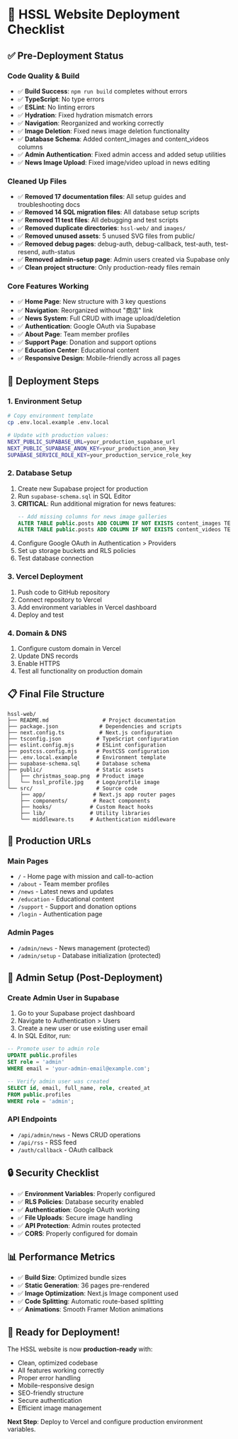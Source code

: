 # 🚀 HSSL Website Deployment Checklist

## ✅ Pre-Deployment Status

### **Code Quality & Build**
- ✅ **Build Success**: `npm run build` completes without errors
- ✅ **TypeScript**: No type errors
- ✅ **ESLint**: No linting errors
- ✅ **Hydration**: Fixed hydration mismatch errors
- ✅ **Navigation**: Reorganized and working correctly
- ✅ **Image Deletion**: Fixed news image deletion functionality
- ✅ **Database Schema**: Added content_images and content_videos columns
- ✅ **Admin Authentication**: Fixed admin access and added setup utilities
- ✅ **News Image Upload**: Fixed image/video upload in news editing

### **Cleaned Up Files**
- ✅ **Removed 17 documentation files**: All setup guides and troubleshooting docs
- ✅ **Removed 14 SQL migration files**: All database setup scripts
- ✅ **Removed 11 test files**: All debugging and test scripts
- ✅ **Removed duplicate directories**: `hssl-web/` and `images/`
- ✅ **Removed unused assets**: 5 unused SVG files from public/
- ✅ **Removed debug pages**: debug-auth, debug-callback, test-auth, test-resend, auth-status
- ✅ **Removed admin-setup page**: Admin users created via Supabase only
- ✅ **Clean project structure**: Only production-ready files remain

### **Core Features Working**
- ✅ **Home Page**: New structure with 3 key questions
- ✅ **Navigation**: Reorganized without "商店" link
- ✅ **News System**: Full CRUD with image upload/deletion
- ✅ **Authentication**: Google OAuth via Supabase
- ✅ **About Page**: Team member profiles
- ✅ **Support Page**: Donation and support options
- ✅ **Education Center**: Educational content
- ✅ **Responsive Design**: Mobile-friendly across all pages

## 🔧 Deployment Steps

### **1. Environment Setup**
```bash
# Copy environment template
cp .env.local.example .env.local

# Update with production values:
NEXT_PUBLIC_SUPABASE_URL=your_production_supabase_url
NEXT_PUBLIC_SUPABASE_ANON_KEY=your_production_anon_key
SUPABASE_SERVICE_ROLE_KEY=your_production_service_role_key
```

### **2. Database Setup**
1. Create new Supabase project for production
2. Run `supabase-schema.sql` in SQL Editor
3. **CRITICAL**: Run additional migration for news features:
   ```sql
   -- Add missing columns for news image galleries
   ALTER TABLE public.posts ADD COLUMN IF NOT EXISTS content_images TEXT[] DEFAULT '{}';
   ALTER TABLE public.posts ADD COLUMN IF NOT EXISTS content_videos TEXT[] DEFAULT '{}';
   ```
4. Configure Google OAuth in Authentication > Providers
5. Set up storage buckets and RLS policies
6. Test database connection

### **3. Vercel Deployment**
1. Push code to GitHub repository
2. Connect repository to Vercel
3. Add environment variables in Vercel dashboard
4. Deploy and test

### **4. Domain & DNS**
1. Configure custom domain in Vercel
2. Update DNS records
3. Enable HTTPS
4. Test all functionality on production domain

## 📋 Final File Structure

```
hssl-web/
├── README.md                 # Project documentation
├── package.json             # Dependencies and scripts
├── next.config.ts           # Next.js configuration
├── tsconfig.json           # TypeScript configuration
├── eslint.config.mjs       # ESLint configuration
├── postcss.config.mjs      # PostCSS configuration
├── .env.local.example      # Environment template
├── supabase-schema.sql     # Database schema
├── public/                 # Static assets
│   ├── christmas_soap.png  # Product image
│   └── hssl_profile.jpg    # Logo/profile image
└── src/                    # Source code
    ├── app/               # Next.js app router pages
    ├── components/        # React components
    ├── hooks/            # Custom React hooks
    ├── lib/              # Utility libraries
    └── middleware.ts     # Authentication middleware
```

## 🎯 Production URLs

### **Main Pages**
- `/` - Home page with mission and call-to-action
- `/about` - Team member profiles
- `/news` - Latest news and updates
- `/education` - Educational content
- `/support` - Support and donation options
- `/login` - Authentication page

### **Admin Pages**
- `/admin/news` - News management (protected)
- `/admin/setup` - Database initialization (protected)

## 🔑 Admin Setup (Post-Deployment)

### **Create Admin User in Supabase**
1. Go to your Supabase project dashboard
2. Navigate to Authentication > Users
3. Create a new user or use existing user email
4. In SQL Editor, run:
```sql
-- Promote user to admin role
UPDATE public.profiles
SET role = 'admin'
WHERE email = 'your-admin-email@example.com';

-- Verify admin user was created
SELECT id, email, full_name, role, created_at
FROM public.profiles
WHERE role = 'admin';
```

### **API Endpoints**
- `/api/admin/news` - News CRUD operations
- `/api/rss` - RSS feed
- `/auth/callback` - OAuth callback

## 🔒 Security Checklist

- ✅ **Environment Variables**: Properly configured
- ✅ **RLS Policies**: Database security enabled
- ✅ **Authentication**: Google OAuth working
- ✅ **File Uploads**: Secure image handling
- ✅ **API Protection**: Admin routes protected
- ✅ **CORS**: Properly configured for domain

## 📊 Performance Metrics

- ✅ **Build Size**: Optimized bundle sizes
- ✅ **Static Generation**: 36 pages pre-rendered
- ✅ **Image Optimization**: Next.js Image component used
- ✅ **Code Splitting**: Automatic route-based splitting
- ✅ **Animations**: Smooth Framer Motion animations

## 🎉 Ready for Deployment!

The HSSL website is now **production-ready** with:
- Clean, optimized codebase
- All features working correctly
- Proper error handling
- Mobile-responsive design
- SEO-friendly structure
- Secure authentication
- Efficient image management

**Next Step**: Deploy to Vercel and configure production environment variables.
